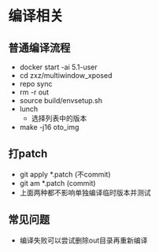 # 编译相关
## 普通编译流程
   - docker start -ai  5.1-user
   - cd zxz/multiwindow_xposed
   - repo sync
   - rm -r out
   - source build/envsetup.sh
   - lunch
      - 选择列表中的版本
   - make -j16 oto_img
   
   
## 打patch
   - git apply *.patch (不commit)
   - git am *.patch (commit)
   - 上面两种都不影响单独编译临时版本并测试
   
   
## 常见问题
   - 编译失败可以尝试删除out目录再重新编译
